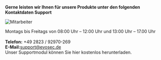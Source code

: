 <strong>Gerne leisten wir Ihnen für unsere Produkte unter den folgenden Kontaktdaten Support</strong>
<div class="row">
<div class="col-md-2">
<img src="https://www.evosec.de/files/2812/9715/1896/Support.jpg" alt="Mitarbeiter">
</div>
<div class="col-md-10">

Montags bis Freitags von 08:00 Uhr – 12:00 Uhr und 13:00 Uhr – 17.00 Uhr<br>
<br>
<strong>Telefon:</strong> +49 2823 / 92970-269<br> 
<strong>E-Mail:</strong><a>support@evosec.de</a><br>
Unser <a>Supportmodul</a> können Sie hier kostenlos herunterladen.<br>
</div>